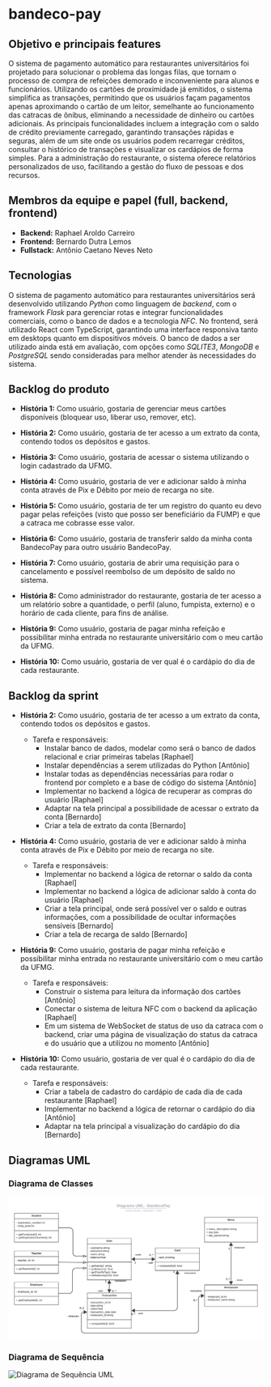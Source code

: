 # bandeco-pay

## Objetivo e principais features
O sistema de pagamento automático para restaurantes universitários foi projetado para solucionar o problema das longas filas, que tornam o processo de compra de refeições demorado e inconveniente para alunos e funcionários. Utilizando os cartões de proximidade já emitidos, o sistema simplifica as transações, permitindo que os usuários façam pagamentos apenas aproximando o cartão de um leitor, semelhante ao funcionamento das catracas de ônibus, eliminando a necessidade de dinheiro ou cartões adicionais. As principais funcionalidades incluem a integração com o saldo de crédito previamente carregado, garantindo transações rápidas e seguras, além de um site onde os usuários podem recarregar créditos, consultar o histórico de transações e visualizar os cardápios de forma simples. Para a administração do restaurante, o sistema oferece relatórios personalizados de uso, facilitando a gestão do fluxo de pessoas e dos recursos.

## Membros da equipe e papel (full, backend, frontend)
* **Backend:** Raphael Aroldo Carreiro
* **Frontend:** Bernardo Dutra Lemos
* **Fullstack:** Antônio Caetano Neves Neto

## Tecnologias 
O sistema de pagamento automático para restaurantes universitários será desenvolvido utilizando *Python* como linguagem de *backend*, com o framework *Flask* para gerenciar rotas e integrar funcionalidades comerciais, como o banco de dados e a tecnologia *NFC*. No frontend, será utilizado React com TypeScript, garantindo uma interface responsiva tanto em desktops quanto em dispositivos móveis. O banco de dados a ser utilizado ainda está em avaliação, com opções como *SQLITE3*, *MongoDB* e *PostgreSQL* sendo consideradas para melhor atender às necessidades do sistema.

## Backlog do produto

- **História 1:** Como usuário, gostaria de gerenciar meus cartões disponíveis (bloquear uso, liberar uso, remover, etc).

- **História 2:** Como usuário, gostaria de ter acesso a um extrato da conta, contendo todos os depósitos e gastos.

- **História 3:** Como usuário, gostaria de acessar o sistema utilizando o login cadastrado da UFMG.

- **História 4:** Como usuário, gostaria de ver e adicionar saldo à minha conta através de Pix e Débito por meio de recarga no site.

 - **História 5:** Como usuário, gostaria de ter um registro do quanto eu devo pagar pelas refeições (visto que posso ser beneficiário da FUMP) e que a catraca me cobrasse esse valor.

- **História 6:** Como usuário, gostaria de transferir saldo da minha conta BandecoPay para outro usuário BandecoPay.

- **História 7:** Como usuário, gostaria de abrir uma requisição para o cancelamento e possível reembolso de um depósito de saldo no sistema.

- **História 8:** Como administrador do restaurante, gostaria de ter acesso a um relatório sobre a quantidade, o perfil (aluno, fumpista, externo) e o horário de cada cliente, para fins de análise.

- **História 9:** Como usuário, gostaria de pagar minha refeição e possibilitar minha entrada no restaurante universitário com o meu cartão da UFMG.

- **História 10:** Como usuário, gostaria de ver qual é o cardápio do dia de cada restaurante.


## Backlog da sprint

- **História 2:** Como usuário, gostaria de ter acesso a um extrato da conta, contendo todos os depósitos e gastos.
  - Tarefa e responsáveis:
    - Instalar banco de dados, modelar como será o banco de dados relacional e criar primeiras tabelas [Raphael]
    - Instalar dependências a serem utilizadas do Python [Antônio]
    - Instalar todas as dependências necessárias para rodar o frontend por completo e a base de código do sistema [Antônio]
    - Implementar no backend a lógica de recuperar as compras do usuário [Raphael]
    - Adaptar na tela principal a possibilidade de acessar o extrato da conta [Bernardo]
    - Criar a tela de extrato da conta [Bernardo]

- **História 4:** Como usuário, gostaria de ver e adicionar saldo à minha conta através de Pix e Débito por meio de recarga no site.
  - Tarefa e responsáveis:
    - Implementar no backend a lógica de retornar o saldo da conta [Raphael]
    - Implementar no backend a lógica de adicionar saldo à conta do usuário [Raphael]
    - Criar a tela principal, onde será possível ver o saldo e outras informações, com a possibilidade de ocultar informações sensíveis [Bernardo]
    - Criar a tela de recarga de saldo [Bernardo]

- **História 9:** Como usuário, gostaria de pagar minha refeição e possibilitar minha entrada no restaurante universitário com o meu cartão da UFMG.
  - Tarefa e responsáveis:
    - Construir o sistema para leitura da informação dos cartões [Antônio]
    - Conectar o sistema de leitura NFC com o backend da aplicação [Raphael]
    - Em um sistema de WebSocket de status de uso da catraca com o backend, criar uma página de visualização do status da catraca e do usuário que a utilizou no momento [Antônio] 

- **História 10:** Como usuário, gostaria de ver qual é o cardápio do dia de cada restaurante.
  - Tarefa e responsáveis:
    - Criar a tabela de cadastro do cardápio de cada dia de cada restaurante [Raphael]
    - Implementar no backend a lógica de retornar o cardápio do dia [Antônio]
    - Adaptar na tela principal a visualização do cardápio do dia [Bernardo]

## Diagramas UML

### Diagrama de Classes

![Diagrama de classes UML](/UML/Diagrama-de-Classes.png)


### Diagrama de Sequência

![Diagrama de Sequência UML](/UML/diagrama-de-sequência.jpeg)


